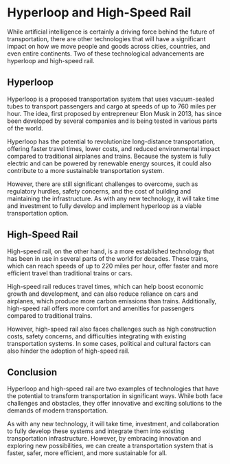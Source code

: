 Hyperloop and High-Speed Rail
=================================================================================================

While artificial intelligence is certainly a driving force behind the future of transportation, there are other technologies that will have a significant impact on how we move people and goods across cities, countries, and even entire continents. Two of these technological advancements are hyperloop and high-speed rail.

Hyperloop
---------

Hyperloop is a proposed transportation system that uses vacuum-sealed tubes to transport passengers and cargo at speeds of up to 760 miles per hour. The idea, first proposed by entrepreneur Elon Musk in 2013, has since been developed by several companies and is being tested in various parts of the world.

Hyperloop has the potential to revolutionize long-distance transportation, offering faster travel times, lower costs, and reduced environmental impact compared to traditional airplanes and trains. Because the system is fully electric and can be powered by renewable energy sources, it could also contribute to a more sustainable transportation system.

However, there are still significant challenges to overcome, such as regulatory hurdles, safety concerns, and the cost of building and maintaining the infrastructure. As with any new technology, it will take time and investment to fully develop and implement hyperloop as a viable transportation option.

High-Speed Rail
---------------

High-speed rail, on the other hand, is a more established technology that has been in use in several parts of the world for decades. These trains, which can reach speeds of up to 220 miles per hour, offer faster and more efficient travel than traditional trains or cars.

High-speed rail reduces travel times, which can help boost economic growth and development, and can also reduce reliance on cars and airplanes, which produce more carbon emissions than trains. Additionally, high-speed rail offers more comfort and amenities for passengers compared to traditional trains.

However, high-speed rail also faces challenges such as high construction costs, safety concerns, and difficulties integrating with existing transportation systems. In some cases, political and cultural factors can also hinder the adoption of high-speed rail.

Conclusion
----------

Hyperloop and high-speed rail are two examples of technologies that have the potential to transform transportation in significant ways. While both face challenges and obstacles, they offer innovative and exciting solutions to the demands of modern transportation.

As with any new technology, it will take time, investment, and collaboration to fully develop these systems and integrate them into existing transportation infrastructure. However, by embracing innovation and exploring new possibilities, we can create a transportation system that is faster, safer, more efficient, and more sustainable for all.
